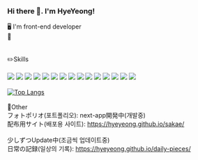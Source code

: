 ### Hi there 👋. I'm HyeYeong!

🖥 I'm front-end developer <br/>
🔭 <br/>
<br/>
<br/>
✏️Skills
<br/>
<br/>
<img src="https://img.shields.io/badge/react-181717?style=for-the-badge&logo=react&logoColor=#61DAFB"/>
<img src="https://img.shields.io/badge/next.js-181717?style=for-the-badge&logo=nextdotjs&logoColor=white"/>
<img src="https://img.shields.io/badge/javascript-181717?style=for-the-badge&logo=javascript&logoColor=#F7DF1E"/>
<img src="https://img.shields.io/badge/typescript-181717?style=for-the-badge&logo=typescript&logoColor=#3178C6"/>
<img src="https://img.shields.io/badge/html5-181717?style=for-the-badge&logo=html5&logoColor=#E34F26"/>
<img src="https://img.shields.io/badge/scss-181717?style=for-the-badge&logo=sass&logoColor=#CC6699"/>
<img src="https://img.shields.io/badge/css3-181717?style=for-the-badge&logo=css3&logoColor=#1572B6"/>
<img src="https://img.shields.io/badge/jenkins-181717?style=for-the-badge&logo=jenkins&logoColor=#D24939"/>
<img src="https://img.shields.io/badge/jekyll-181717?style=for-the-badge&logo=jekyll&logoColor=#CC0000"/>
<img src="https://img.shields.io/badge/github-181717?style=for-the-badge&logo=github&logoColor=white"/>
<img src="https://img.shields.io/badge/git-181717?style=for-the-badge&logo=git&logoColor=#F05032"/>
<img src="https://img.shields.io/badge/npm-181717?style=for-the-badge&logo=npm&logoColor=#DB3837"/>
<img src="https://img.shields.io/badge/figma-181717?style=for-the-badge&logo=figma&logoColor=#F24E1E"/>
<img src="https://img.shields.io/badge/notion-181717?style=for-the-badge&logo=notion&logoColor=#WHITE"/>
<img src="https://img.shields.io/badge/macos-181717?style=for-the-badge&logo=macos&logoColor=#WHITE"/>
<br/>
<br/>
[![Top Langs](https://github-readme-stats.vercel.app/api/top-langs/?username=HyeYeong)](https://github.com/anuraghazra/github-readme-stats)
<br/>
<br/>
🤔Other
<br/>
フォトポリオ(포트폴리오): next-app開発中(개발중)<br/>
配布用サイト(배포용 사이트): https://hyeyeong.github.io/sakae/
<br/><br/>
少しずつUpdate中(조금씩 업데이트중)<br/>
日常の記録(일상의 기록): https://hyeyeong.github.io/daily-pieces/
<br/><br/>
<!-- 時間計算Utils: https://hyeyeong.github.io/decimal-time-utils/ -->


<!--
**HyeYeong/HyeYeong** is a ✨ _special_ ✨ repository because its `README.md` (this file) appears on your GitHub profile.

Here are some ideas to get you started:

- 🔭 I’m currently working on ...
- 🌱 I’m currently learning ...
- 👯 I’m looking to collaborate on ...
- 🤔 I’m looking for help with ...
- 💬 Ask me about ...
- 📫 How to reach me: ...
- 😄 Pronouns: ...
- ⚡ Fun fact: ...
-->
